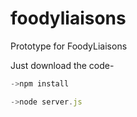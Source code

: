 # foodyliaisons
Prototype for FoodyLiaisons 

Just download the code-

```javascript
->npm install

->node server.js
```
